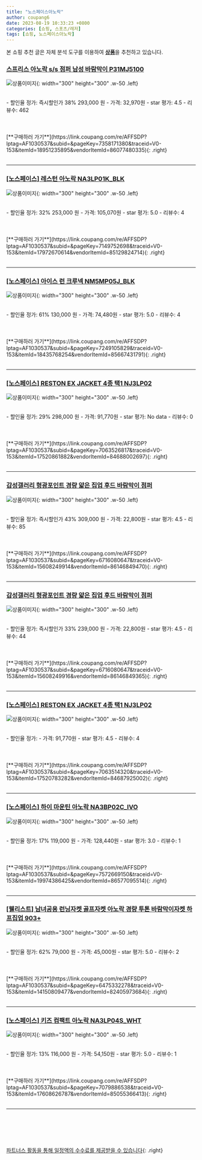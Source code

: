 ```yaml
---
title: "노스페이스아노락"
author: coupang6
date: 2023-08-19 10:33:23 +0800
categories: [쇼핑, 스포츠/레저]
tags: [쇼핑, 노스페이스아노락]
---
```


본 쇼핑 추천 글은 자체 분석 도구를 이용하여 [**상품**](https://link.coupang.com/a/bao1ui)을 추천하고 있습니다.

### [스프리스 아노락 s/s 점퍼 남성 바람막이 P31MJ5100](https://link.coupang.com/re/AFFSDP?lptag=AF1030537&subid=&pageKey=7358171380&traceid=V0-153&itemId=18951235895&vendorItemId=86077480335)

![상품이미지](https://thumbnail6.coupangcdn.com/thumbnails/remote/230x230ex/image/vendor_inventory/f5b1/11d1e30ca54f5f5330d0bbdc3c97ad7cbba11db3223688cef5b4ff284a3b.jpg){: width="300" height="300" .w-50 .left}


<br>
- 할인율 정가: 즉시할인가 38%  293,000   원
- 가격: 32,970원
- star 평가: 4.5
- 리뷰수: 462
<br>
<br>
<br>
<br>
[**구매하러 가기**](https://link.coupang.com/re/AFFSDP?lptag=AF1030537&subid=&pageKey=7358171380&traceid=V0-153&itemId=18951235895&vendorItemId=86077480335){: .right}
<br>
<br>

---

### [[노스페이스] 레스턴 아노락 NA3LP01K_BLK](https://link.coupang.com/re/AFFSDP?lptag=AF1030537&subid=&pageKey=7149752698&traceid=V0-153&itemId=17972670614&vendorItemId=85129824714)

![상품이미지](https://thumbnail10.coupangcdn.com/thumbnails/remote/230x230ex/image/vendor_inventory/7fd8/081871f257a45010f84438f7da0e534a69ba7447bbb1e584e0817ffc58ad.jpg){: width="300" height="300" .w-50 .left}


<br>
- 할인율 정가: 32%  253,000   원
- 가격: 105,070원
- star 평가: 5.0
- 리뷰수: 4
<br>
<br>
<br>
<br>
[**구매하러 가기**](https://link.coupang.com/re/AFFSDP?lptag=AF1030537&subid=&pageKey=7149752698&traceid=V0-153&itemId=17972670614&vendorItemId=85129824714){: .right}
<br>
<br>

---

### [[노스페이스] 아이스 런 크루넥 NM5MP05J_BLK](https://link.coupang.com/re/AFFSDP?lptag=AF1030537&subid=&pageKey=7249105829&traceid=V0-153&itemId=18435768254&vendorItemId=85667431791)

![상품이미지](https://thumbnail7.coupangcdn.com/thumbnails/remote/230x230ex/image/vendor_inventory/e836/aefee4380aa0a3056e70d63855f86ec0fb09dc51706338c08197fe1c14d5.jpg){: width="300" height="300" .w-50 .left}


<br>
- 할인율 정가: 61%  130,000   원
- 가격: 74,480원
- star 평가: 5.0
- 리뷰수: 4
<br>
<br>
<br>
<br>
[**구매하러 가기**](https://link.coupang.com/re/AFFSDP?lptag=AF1030537&subid=&pageKey=7249105829&traceid=V0-153&itemId=18435768254&vendorItemId=85667431791){: .right}
<br>
<br>

---

### [[노스페이스] RESTON EX JACKET 4종 택1 NJ3LP02](https://link.coupang.com/re/AFFSDP?lptag=AF1030537&subid=&pageKey=7063526817&traceid=V0-153&itemId=17520861882&vendorItemId=84688002697)

![상품이미지](https://thumbnail8.coupangcdn.com/thumbnails/remote/230x230ex/image/vendor_inventory/55ab/5c77508a224d230165e40964af664440319fb0f5def31aadcd6dc3863971.jpg){: width="300" height="300" .w-50 .left}


<br>
- 할인율 정가: 29%  298,000   원
- 가격: 91,770원
- star 평가: No data
- 리뷰수: 0
<br>
<br>
<br>
<br>
[**구매하러 가기**](https://link.coupang.com/re/AFFSDP?lptag=AF1030537&subid=&pageKey=7063526817&traceid=V0-153&itemId=17520861882&vendorItemId=84688002697){: .right}
<br>
<br>

---

### [감성갤러리 형광포인트 경량 얇은 집업 후드 바람막이 점퍼](https://link.coupang.com/re/AFFSDP?lptag=AF1030537&subid=&pageKey=6716080647&traceid=V0-153&itemId=15608249914&vendorItemId=86146849470)

![상품이미지](https://thumbnail6.coupangcdn.com/thumbnails/remote/230x230ex/image/vendor_inventory/fe17/0d35f057bf5f5a29e40469b488e23792b92e62d7a71693140f0cdf2af889.png){: width="300" height="300" .w-50 .left}


<br>
- 할인율 정가: 즉시할인가 43%  309,000   원
- 가격: 22,800원
- star 평가: 4.5
- 리뷰수: 85
<br>
<br>
<br>
<br>
[**구매하러 가기**](https://link.coupang.com/re/AFFSDP?lptag=AF1030537&subid=&pageKey=6716080647&traceid=V0-153&itemId=15608249914&vendorItemId=86146849470){: .right}
<br>
<br>

---

### [감성갤러리 형광포인트 경량 얇은 집업 후드 바람막이 점퍼](https://link.coupang.com/re/AFFSDP?lptag=AF1030537&subid=&pageKey=6716080647&traceid=V0-153&itemId=15608249916&vendorItemId=86146849365)

![상품이미지](https://thumbnail10.coupangcdn.com/thumbnails/remote/230x230ex/image/vendor_inventory/738a/0229b349281e44393260e3ddae7bb691322c83f235352b940ace6b836fb0.png){: width="300" height="300" .w-50 .left}


<br>
- 할인율 정가: 즉시할인가 33%  239,000   원
- 가격: 22,800원
- star 평가: 4.5
- 리뷰수: 44
<br>
<br>
<br>
<br>
[**구매하러 가기**](https://link.coupang.com/re/AFFSDP?lptag=AF1030537&subid=&pageKey=6716080647&traceid=V0-153&itemId=15608249916&vendorItemId=86146849365){: .right}
<br>
<br>

---

### [[노스페이스] RESTON EX JACKET 4종 택1 NJ3LP02](https://link.coupang.com/re/AFFSDP?lptag=AF1030537&subid=&pageKey=7063514320&traceid=V0-153&itemId=17520783282&vendorItemId=84687925002)

![상품이미지](https://thumbnail8.coupangcdn.com/thumbnails/remote/230x230ex/image/vendor_inventory/55ab/5c77508a224d230165e40964af664440319fb0f5def31aadcd6dc3863971.jpg){: width="300" height="300" .w-50 .left}


<br>
- 할인율 정가: 
- 가격: 91,770원
- star 평가: 4.5
- 리뷰수: 4
<br>
<br>
<br>
<br>
[**구매하러 가기**](https://link.coupang.com/re/AFFSDP?lptag=AF1030537&subid=&pageKey=7063514320&traceid=V0-153&itemId=17520783282&vendorItemId=84687925002){: .right}
<br>
<br>

---

### [[노스페이스] 하이 마운틴 아노락 NA3BP02C_IVO](https://link.coupang.com/re/AFFSDP?lptag=AF1030537&subid=&pageKey=7572669150&traceid=V0-153&itemId=19974386425&vendorItemId=86577095514)

![상품이미지](https://thumbnail6.coupangcdn.com/thumbnails/remote/230x230ex/image/vendor_inventory/4903/c1fbc33343f3f4d1c0b16be0abbb55feaeb847870383ec89eef8265440f8.jpg){: width="300" height="300" .w-50 .left}


<br>
- 할인율 정가: 17%  119,000   원
- 가격: 128,440원
- star 평가: 3.0
- 리뷰수: 1
<br>
<br>
<br>
<br>
[**구매하러 가기**](https://link.coupang.com/re/AFFSDP?lptag=AF1030537&subid=&pageKey=7572669150&traceid=V0-153&itemId=19974386425&vendorItemId=86577095514){: .right}
<br>
<br>

---

### [[웰리스트] 남녀공용 런닝자켓 골프자켓 아노락 경량 투톤 바람막이자켓 하프집업 903+](https://link.coupang.com/re/AFFSDP?lptag=AF1030537&subid=&pageKey=6475332278&traceid=V0-153&itemId=14150809477&vendorItemId=82405973684)

![상품이미지](https://thumbnail9.coupangcdn.com/thumbnails/remote/230x230ex/image/vendor_inventory/3af6/7d2578d28ac52e5792a3e23b7f5da41df90fbefc77d7de06ece5282cc3cb.jpg){: width="300" height="300" .w-50 .left}


<br>
- 할인율 정가: 62%  79,000   원
- 가격: 45,000원
- star 평가: 5.0
- 리뷰수: 2
<br>
<br>
<br>
<br>
[**구매하러 가기**](https://link.coupang.com/re/AFFSDP?lptag=AF1030537&subid=&pageKey=6475332278&traceid=V0-153&itemId=14150809477&vendorItemId=82405973684){: .right}
<br>
<br>

---

### [[노스페이스] 키즈 컴팩트 아노락 NA3LP04S_WHT](https://link.coupang.com/re/AFFSDP?lptag=AF1030537&subid=&pageKey=7079886538&traceid=V0-153&itemId=17608626787&vendorItemId=85055366413)

![상품이미지](https://thumbnail6.coupangcdn.com/thumbnails/remote/230x230ex/image/vendor_inventory/2259/6f057753d4050fe6d2c8596008a4f860df01a50bd3772fc0456d2826158e.jpg){: width="300" height="300" .w-50 .left}


<br>
- 할인율 정가: 13%  116,000   원
- 가격: 54,150원
- star 평가: 5.0
- 리뷰수: 1
<br>
<br>
<br>
<br>
[**구매하러 가기**](https://link.coupang.com/re/AFFSDP?lptag=AF1030537&subid=&pageKey=7079886538&traceid=V0-153&itemId=17608626787&vendorItemId=85055366413){: .right}
<br>
<br>

---
<br><br><br><br><br> [파트너스 활동을 통해 일정액의 수수료를 제공받을 수 있습니다](https://link.coupang.com/a/bao1ui){: .right}